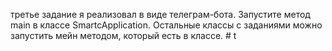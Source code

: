 третье задание я реализовал в виде телеграм-бота. Запустите метод main в классе SmartcApplication. Остальные классы с заданиями можно запустить мейн методом, который есть в классе. # t
